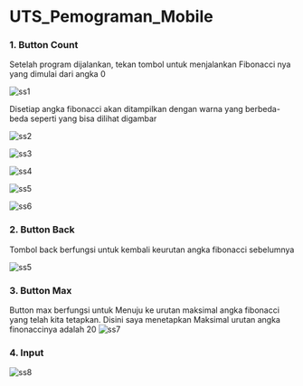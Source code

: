 # UTS_Pemograman_Mobile

### 1. Button Count
Setelah program dijalankan, tekan tombol untuk menjalankan Fibonacci nya yang dimulai dari angka 0

![ss1](https://github.com/FsBagaskorooooo/UTS_Pemograman__Mobile/assets/130354090/0ba06c9a-5419-4033-bba8-64f86d9c5303)

Disetiap angka fibonacci akan ditampilkan dengan warna yang berbeda-beda seperti yang bisa dilihat digambar

![ss2](https://github.com/FsBagaskorooooo/UTS_Pemograman__Mobile/assets/130354090/88730d49-e096-45f4-a16a-6844b47d4c83)

![ss3](https://github.com/FsBagaskorooooo/UTS_Pemograman__Mobile/assets/130354090/43759107-45ae-44ca-8749-9c44caa48f4d)

![ss4](https://github.com/FsBagaskorooooo/UTS_Pemograman__Mobile/assets/130354090/e98c0136-1804-4411-9811-597208d0d657)

![ss5](https://github.com/FsBagaskorooooo/UTS_Pemograman__Mobile/assets/130354090/1014b476-17ad-4577-a720-44fc1e08ec1f)

![ss6](https://github.com/FsBagaskorooooo/UTS_Pemograman__Mobile/assets/130354090/9e154378-1862-4e29-b253-d25c39f74b01)

### 2. Button Back
Tombol back berfungsi untuk kembali keurutan angka fibonacci sebelumnya

![ss5](https://github.com/FsBagaskorooooo/UTS_Pemograman__Mobile/assets/130354090/1014b476-17ad-4577-a720-44fc1e08ec1f)


### 3. Button Max
Button max berfungsi untuk Menuju ke urutan maksimal angka fibonacci yang telah kita tetapkan. Disini saya menetapkan 
Maksimal urutan angka finonaccinya adalah 20
![ss7](https://github.com/FsBagaskorooooo/UTS_Pemograman__Mobile/assets/130354090/6a36ec59-af9d-41f0-9335-ac8b1f443a03)

### 4. Input

![ss8](https://github.com/FsBagaskorooooo/UTS_Pemograman__Mobile/assets/130354090/da1de662-15b0-4249-b182-98c0001a269f)
